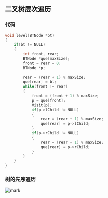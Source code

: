 ## 二叉树层次遍历

### 代码

```cpp
void level(BTNode *bt)
{
    if(bt != NULL)
    {
        int front, rear;
        BTNode *que[maxSize];
        front = rear = 0;
        BTNode *p;
        
        rear = (rear + 1) % maxSize;
        que[rear] = bt;
        while(front != rear)
        {
            front = (front + 1) % maxSize;
            p = que[front];
            Visit(p);
            if(p->lChild != NULL)
            {
                rear = (rear + 1) % maxSize;
                que[rear] = p->lChild;
            }
            if(p->rChild != NULL)
            {
                rear = (rear + 1) % maxSize;
                que[rear] = p->rChild;
            }
        }
    }
}
```

### 树的先序遍历

![mark](http://img.codelin.xyz/blog/20200227/5fbv6x1iRRGf.jpg?imageslim)

